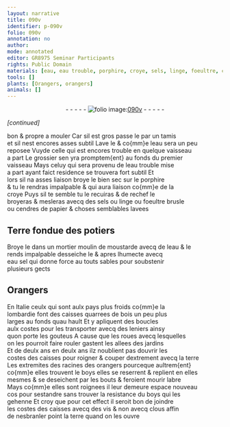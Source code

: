 ```yaml
---
layout: narrative
title: 090v
identifier: p-090v
folio: 090v
annotation: no
author:
mode: annotated
editor: GR8975 Seminar Participants
rights: Public Domain
materials: [eau, eau trouble, porphire, croye, sels, linge, foeultre, cendres de papier, Terre fondue des potiers, eau sel, bois, terre, boys]
tools: []
plants: [Orangers, orangers]
animals: []
---
```


<div class="folio" align="center">- - - - - <a href="http://gallica.bnf.fr/ark:/12148/btv1b10500001g/f186.image" target="_blank"><img src="https://cu-mkp.github.io/2017-workshop-edition/assets/photo-icon.png" alt="folio image: " style="display:inline-block; margin-bottom:-3px;"/>090v</a> - - - - - </div>  
 
*[continued]*
  
bon & propre a mouler Car sil est gros passe le par un tamis<br/> et sil nest encores asses subtil Lave le & co{mm}e l<span class="m">eau</span> sera un peu<br/> reposee Vuyde celle qui est encores trouble en quelque vaisseau<br/> a part Le grossier sen yra promptem{ent} au fonds du premier<br/> vaisseau Mays celuy qui sera provenu de l<span class="m">eau trouble</span> mise<br/> a part ayant faict residence se trouvera fort subtil Et<br/> lors sil na asses liaison broye le bien sec sur le <span class="m">porphire</span><br/> & tu le rendras impalpable & qui aura liaison co{mm}e de la<br/> <span class="m">croye</span> Puys sil te semble tu le recuiras & de rechef le<br/> broyeras & mesleras avecq des <span class="m">sels</span> ou <span class="m">linge</span> ou <span class="m">foeultre</span> brusle<br/> ou <span class="m">cendres de papier</span> & choses semblables lavees
 
 
  

## <span class="m">Terre fondue des <span class="pro">potiers</span></span>

 
Broye le dans un mortier moulin de moustarde avecq de l<span class="m">eau</span> & le<br/> rends impalpable desseiche le & apres lhumecte avecq<br/> <span class="m">eau sel</span> qui donne force au touts sables pour soubstenir<br/> plusieurs gects
 
 
  

## <span class="pa">Orangers</span>

 
En <span class="pl">Italie</span> ceulx qui sont aulx pays plus froids co{mm}e la<br/> <span class="pl">lombardie</span> font des caisses quarrees de <span class="m">bois</span> un peu plus<br/> larges au fonds quau hault Et y apliquent des boucles<br/> aulx costes pour les transporter avecq des leniers ainsy<br/> quon porte les gouteus A cause que les roues avecq lesquelles<br/> on les pourroit faire rouler gastent les allees des jardins<br/> Et de deulx ans en deulx ans ilz noublient pas douvrir les<br/> costes des caisses pour roigner & couper dextrement avecq la <span class="m">terre</span><br/> Les extremites des racines des <span class="pa">orangers</span> pourceque aultrem{ent}<br/> co{mm}e elles trouvent le <span class="m">boys</span> elles se reserrent & replient en elles<br/> mesmes & se deseichent par les bouts & feroient mourir labre<br/> Mays co{mm}e elles sont roignees il leur demeure espace nouveau<br/> cos pour sestandre sans trouver la resistance du <span class="m">boys</span> qui les<br/> gehenne Et croy que pour cet effect il seroit bon de joindre<br/> les costes des caisses avecq des vis & non avecq clous affin<br/> de nesbranler point la <span class="m">terre</span> quand on les ouvre
 
